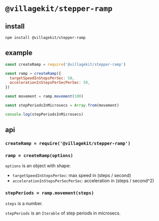 # `@villagekit/stepper-ramp`

## install

```shell
npm install @villagekit/stepper-ramp
```

## example

```js
const createRamp = require('@villagekit/stepper-ramp')

const ramp = createRamp({
  targetSpeedInStepsPerSec: 50,
  accelerationInStepsPerSecPerSec: 50,
})

const movement = ramp.movement(100)

const stepPeriodsInMicrosecs = Array.from(movement)

console.log(stepPeriodsInMicrosecs)
```

## api

### `createRamp = require('@villagekit/stepper-ramp')`

### `ramp = createRamp(options)`

`options` is an object with shape:

- `targetSpeedInStepsPerSec`: max speed in (steps / second)
- `accelerationInStepsPerSecPerSec`: acceleration in (steps / second^2)

### `stepPeriods = ramp.movement(steps)`

`steps` is a number.

`stepPeriods` is an `Iterable` of step periods in microsecs.

